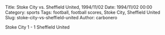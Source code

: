Title: Stoke City vs. Sheffield United, 1994/11/02
Date: 1994/11/02 00:00
Category: sports
Tags: football, football scores, Stoke City, Sheffield United
Slug: stoke-city-vs-sheffield-united
Author: carbonero


Stoke City 1 - 1 Sheffield United
